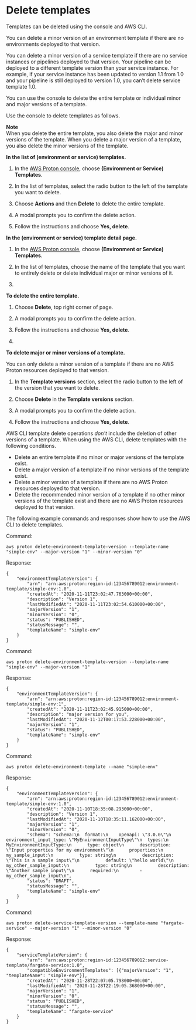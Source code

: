 # Delete templates<a name="template-delete"></a>

Templates can be deleted using the console and AWS CLI\.

You can delete a minor version of an environment template if there are no environments deployed to that version\.

You can delete a minor version of a service template if there are no service instances or pipelines deployed to that version\. Your pipeline can be deployed to a different template version than your service instance\. For example, if your service instance has been updated to version 1\.1 from 1\.0 and your pipeline is still deployed to version 1\.0, you can’t delete service template 1\.0\.

You can use the console to delete the entire template or individual minor and major versions of a template\.

Use the console to delete templates as follows\.

**Note**  
When you delete the entire template, you also delete the major and minor versions of the template\.
When you delete a major version of a template, you also delete the minor versions of the template\.

**In the list of \(environment or service\) templates\.**

1. In the [AWS Proton console](https://console.aws.amazon.com/proton/), choose **\(Environment or Service\) Templates**\.

1. In the list of templates, select the radio button to the left of the template you want to delete\.

1. Choose **Actions** and then **Delete** to delete the entire template\.

1. A modal prompts you to confirm the delete action\.

1. Follow the instructions and choose **Yes, delete**\.

**In the \(environment or service\) template detail page\.**

1. In the [AWS Proton console](https://console.aws.amazon.com/proton/), choose **\(Environment or Service\) Templates**\.

1. In the list of templates, choose the name of the template that you want to entirely delete or delete individual major or minor versions of it\.

1. 

**To delete the entire template\.**

   1. Choose **Delete**, top right corner of page\.

   1. A modal prompts you to confirm the delete action\.

   1. Follow the instructions and choose **Yes, delete**\.

1. 

**To delete major or minor versions of a template\.**

   You can only delete a minor version of a template if there are no AWS Proton resources deployed to that version\.

   1. In the **Template versions** section, select the radio button to the left of the version that you want to delete\.

   1. Choose **Delete** in the **Template versions** section\.

   1. A modal prompts you to confirm the delete action\.

   1. Follow the instructions and choose **Yes, delete**\.

AWS CLI template delete operations *don't* include the deletion of other versions of a template\. When using the AWS CLI, delete templates with the following conditions\.
+ Delete an entire template if no minor or major versions of the template exist\.
+ Delete a major version of a template if no minor versions of the template exist\.
+ Delete a minor version of a template if there are no AWS Proton resources deployed to that version\.
+ Delete the recommended minor version of a template if no other minor versions of the template exist and there are no AWS Proton resources deployed to that version\.

The following example commands and responses show how to use the AWS CLI to delete templates\.

Command:

```
aws proton delete-environment-template-version --template-name "simple-env" --major-version "1" --minor-version "0"
```

Response:

```
{
    "environmentTemplateVersion": {
        "arn": "arn:aws:proton:region-id:123456789012:environment-template/simple-env:1.0",
        "createdAt": "2020-11-11T23:02:47.763000+00:00",
        "description": "Version 1",
        "lastModifiedAt": "2020-11-11T23:02:54.610000+00:00",
        "majorVersion": "1",
        "minorVersion": "0",
        "status": "PUBLISHED",
        "statusMessage": "",
        "templateName": "simple-env"
    }
}
```

Command:

```
aws proton delete-environment-template-version --template-name "simple-env" --major-version "1"
```

Response:

```
{
    "environmentTemplateVersion": {
        "arn": "arn:aws:proton:region-id:123456789012:environment-template/simple-env:1",
        "createdAt": "2020-11-11T23:02:45.915000+00:00",
        "description": "major version for you",
        "lastModifiedAt": "2020-11-12T00:17:53.228000+00:00",
        "majorVersion": "1",
        "status": "PUBLISHED",
        "templateName": "simple-env"
    }
}
```

Command:

```
aws proton delete-environment-template --name "simple-env"
```

Response:

```
{
    "environmentTemplateVersion": {
        "arn": "arn:aws:proton:region-id:123456789012:environment-template/simple-env:1.0",
        "createdAt": "2020-11-10T18:35:08.293000+00:00",
        "description": "Version 1",
        "lastModifiedAt": "2020-11-10T18:35:11.162000+00:00",
        "majorVersion": "1",
        "minorVersion": "0",
        "schema": "schema:\n  format:\n    openapi: \"3.0.0\"\n  environment_input_type: \"MyEnvironmentInputType\"\n  types:\n    MyEnvironmentInputType:\n      type: object\n      description: \"Input properties for my environment\"\n      properties:\n        my_sample_input:\n          type: string\n          description: \"This is a sample input\"\n          default: \"hello world\"\n        my_other_sample_input:\n          type: string\n          description: \"Another sample input\"\n      required:\n        - my_other_sample_input\n",
        "status": "DRAFT",
        "statusMessage": "",
        "templateName": "simple-env"
    }
}
```

Command:

```
aws proton delete-service-template-version --template-name "fargate-service" --major-version "1" --minor-version "0"
```

Response:

```
{
    "serviceTemplateVersion": {
        "arn": "arn:aws:proton:region-id:123456789012:service-template/fargate-service:1.0",
        "compatibleEnvironmentTemplates": [{"majorVersion": "1", "templateName": "simple-env"}],
        "createdAt": "2020-11-28T22:07:05.798000+00:00",
        "lastModifiedAt": "2020-11-28T22:19:05.368000+00:00",
        "majorVersion": "1",
        "minorVersion": "0",
        "status": "PUBLISHED",
        "statusMessage": "",
        "templateName": "fargate-service"
    }
}
```